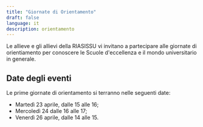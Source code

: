 ```yaml
---
title: "Giornate di Orientamento"
draft: false
language: it
description: orientamento
---
```


Le allieve e gli allievi della RIASISSU vi invitano a partecipare alle giornate di orientiamento per conoscere le Scuole d'eccellenza e il mondo universitario in generale.

## Date degli eventi

Le prime giornate di orientamento si terranno nelle seguenti date:

- Martedì 23 aprile, dalle 15 alle 16;
- Mercoledì 24 dalle 16 alle 17;
- Venerdì 26 aprile, dalle 14 alle 15.
